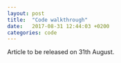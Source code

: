 ```yaml
---
layout: post
title:  "Code walkthrough"
date:   2017-08-31 12:44:03 +0200
categories: code
---
```

Article to be released on 31th August.
